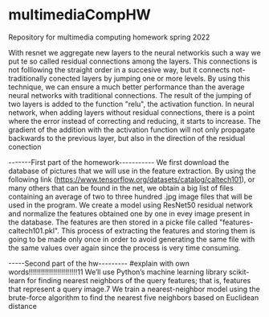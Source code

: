 # multimediaCompHW
Repository for multimedia computing homework spring 2022

With resnet we aggregate new layers to the neural networkis such a way we put te so called residual connections among the layers.
This connections is not folllowing the straight order in a succesive way, but it connects not-traditionally conected layers by jumping one or more levels. 
By using this technique, we can ensure a much better performance than the average neural networks with traditional connections.
The result of the jumping of two layers is added to the function "relu", the activation function.
In  neural network, when adding layers without residual connections, there is a point where the error instead of correcting and reducing, it starts to increase.
The gradient of the addition with the activation function will not only propagate backwards to the previous layer, but also in the direction of the residual conection


-------First part of the homework-----------
We first download the database of pictures that we will use in the feature extraction. 
By using the following link (https://www.tensorflow.org/datasets/catalog/caltech101), or many others that can be found in the net, we obtain a big list of files containing an average of two to three hundred .jpg image files that will be used in the program. 
We create a model using ResNet50 residual network and normalize the features obtained one by one in evey image present in the database. The features are then stored in a picke file called "features-caltech101.pkl". This process of extracting the features and storing them is going to be made only once in order to avoid generating the same file with the same values over again since the process is very time consuming.  


-----Second part of the hw---------
#explain with own words!!!!!!!!!!!!!!!!!!!!!!!!11
We’ll use Python’s machine learning library scikit-learn for finding nearest neighbors of the query features; that is, features that represent a query image.7
We train a nearest-neighbor model using the brute-force algorithm to find the nearest five neighbors based on Euclidean distance